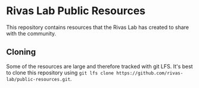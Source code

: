 # Rivas Lab Public Resources

This repository contains resources that the Rivas Lab has created to share with
the community.

## Cloning

Some of the resources are large and therefore tracked with git LFS. It's best
to clone this repository using `git lfs clone
https://github.com/rivas-lab/public-resources.git`.
